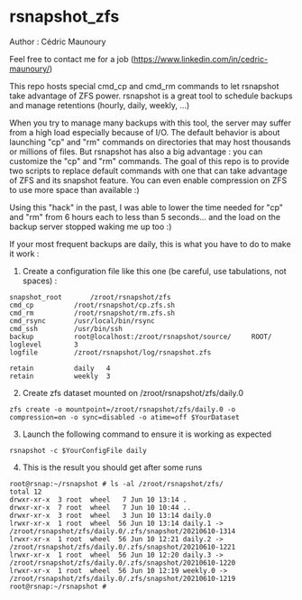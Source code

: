 # rsnapshot_zfs

Author : Cédric Maunoury

Feel free to contact me for a job (https://www.linkedin.com/in/cedric-maunoury/)

This repo hosts special cmd_cp and cmd_rm commands to let rsnapshot take advantage of ZFS power. rsnapshot is a great tool to schedule backups and manage retentions (hourly, daily, weekly, ...)

When you try to manage many backups with this tool, the server may suffer from a high load especially because of I/O. The default behavior is about launching "cp" and "rm" commands on directories that may host thousands or millions of files. But rsnapshot has also a big advantage : you can customize the "cp" and "rm" commands. The goal of this repo is to provide two scripts to replace default commands with one that can take advantage of ZFS and its snapshot feature. You can even enable compression on ZFS to use more space than available :)

Using this "hack" in the past, I was able to lower the time needed for "cp" and "rm" from 6 hours each to less than 5 seconds... and the load on the backup server stopped waking me up too :)

If your most frequent backups are daily, this is what you have to do to make it work :

1. Create a configuration file like this one (be careful, use tabulations, not spaces) :
```config_version		1.2
snapshot_root		/zroot/rsnapshot/zfs
cmd_cp			/root/rsnapshot/cp.zfs.sh
cmd_rm			/root/rsnapshot/rm.zfs.sh
cmd_rsync		/usr/local/bin/rsync
cmd_ssh			/usr/bin/ssh
backup			root@localhost:/zroot/rsnapshot/source/		ROOT/
loglevel		3
logfile			/zroot/rsnapshot/log/rsnapshot.zfs

retain			daily	4
retain			weekly	3
```

2. Create zfs dataset mounted on /zroot/rsnapshot/zfs/daily.0
```
zfs create -o mountpoint=/zroot/rsnapshot/zfs/daily.0 -o compression=on -o sync=disabled -o atime=off $YourDataset
```

3. Launch the following command to ensure it is working as expected
```
rsnapshot -c $YourConfigFile daily
```

4. This is the result you should get after some runs
```
root@rsnap:~/rsnapshot # ls -al /zroot/rsnapshot/zfs/
total 12
drwxr-xr-x  3 root  wheel   7 Jun 10 13:14 .
drwxr-xr-x  7 root  wheel   7 Jun 10 10:44 ..
drwxr-xr-x  3 root  wheel   3 Jun 10 13:14 daily.0
lrwxr-xr-x  1 root  wheel  56 Jun 10 13:14 daily.1 -> /zroot/rsnapshot/zfs/daily.0/.zfs/snapshot/20210610-1314
lrwxr-xr-x  1 root  wheel  56 Jun 10 12:21 daily.2 -> /zroot/rsnapshot/zfs/daily.0/.zfs/snapshot/20210610-1221
lrwxr-xr-x  1 root  wheel  56 Jun 10 12:20 daily.3 -> /zroot/rsnapshot/zfs/daily.0/.zfs/snapshot/20210610-1220
lrwxr-xr-x  1 root  wheel  56 Jun 10 12:19 weekly.0 -> /zroot/rsnapshot/zfs/daily.0/.zfs/snapshot/20210610-1219
root@rsnap:~/rsnapshot # 
```
